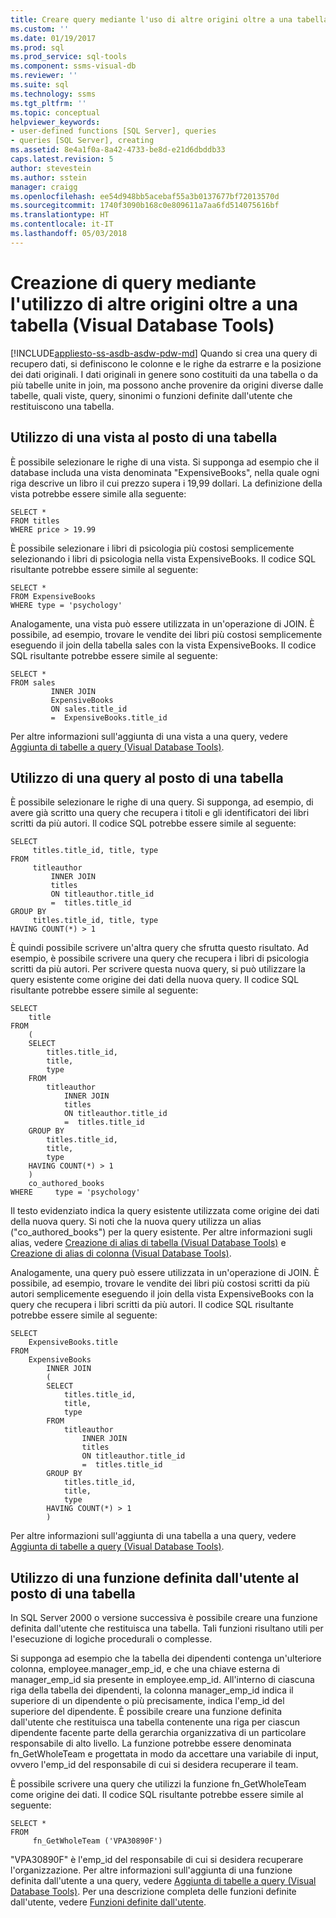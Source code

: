 ```yaml
---
title: Creare query mediante l'uso di altre origini oltre a una tabella | Microsoft Docs
ms.custom: ''
ms.date: 01/19/2017
ms.prod: sql
ms.prod_service: sql-tools
ms.component: ssms-visual-db
ms.reviewer: ''
ms.suite: sql
ms.technology: ssms
ms.tgt_pltfrm: ''
ms.topic: conceptual
helpviewer_keywords:
- user-defined functions [SQL Server], queries
- queries [SQL Server], creating
ms.assetid: 8e4a1f0a-8a42-4733-be8d-e21d6dbddb33
caps.latest.revision: 5
author: stevestein
ms.author: sstein
manager: craigg
ms.openlocfilehash: ee54d948bb5acebaf55a3b0137677bf72013570d
ms.sourcegitcommit: 1740f3090b168c0e809611a7aa6fd514075616bf
ms.translationtype: HT
ms.contentlocale: it-IT
ms.lasthandoff: 05/03/2018
---
```

# <a name="create-queries-using-something-besides-a-table-visual-database-tools"></a>Creazione di query mediante l'utilizzo di altre origini oltre a una tabella (Visual Database Tools)
[!INCLUDE[appliesto-ss-asdb-asdw-pdw-md](../../includes/appliesto-ss-asdb-asdw-pdw-md.md)]
Quando si crea una query di recupero dati, si definiscono le colonne e le righe da estrarre e la posizione dei dati originali. I dati originali in genere sono costituiti da una tabella o da più tabelle unite in join, ma possono anche provenire da origini diverse dalle tabelle, quali viste, query, sinonimi o funzioni definite dall'utente che restituiscono una tabella.  
  
## <a name="using-a-view-in-place-of-a-table"></a>Utilizzo di una vista al posto di una tabella  
È possibile selezionare le righe di una vista. Si supponga ad esempio che il database includa una vista denominata "ExpensiveBooks", nella quale ogni riga descrive un libro il cui prezzo supera i 19,99 dollari. La definizione della vista potrebbe essere simile alla seguente:  
  
```  
SELECT *  
FROM titles  
WHERE price > 19.99  
```  
  
È possibile selezionare i libri di psicologia più costosi semplicemente selezionando i libri di psicologia nella vista ExpensiveBooks. Il codice SQL risultante potrebbe essere simile al seguente:  
  
```  
SELECT *  
FROM ExpensiveBooks  
WHERE type = 'psychology'  
```  
  
Analogamente, una vista può essere utilizzata in un'operazione di JOIN. È possibile, ad esempio, trovare le vendite dei libri più costosi semplicemente eseguendo il join della tabella sales con la vista ExpensiveBooks. Il codice SQL risultante potrebbe essere simile al seguente:  
  
```  
SELECT *  
FROM sales   
         INNER JOIN   
         ExpensiveBooks   
         ON sales.title_id   
         =  ExpensiveBooks.title_id  
```  
  
Per altre informazioni sull'aggiunta di una vista a una query, vedere [Aggiunta di tabelle a query &#40;Visual Database Tools&#41;](../../ssms/visual-db-tools/add-tables-to-queries-visual-database-tools.md).  
  
## <a name="using-a-query-in-place-of-a-table"></a>Utilizzo di una query al posto di una tabella  
È possibile selezionare le righe di una query. Si supponga, ad esempio, di avere già scritto una query che recupera i titoli e gli identificatori dei libri scritti da più autori. Il codice SQL potrebbe essere simile al seguente:  
  
```  
SELECT   
     titles.title_id, title, type  
FROM   
     titleauthor   
         INNER JOIN  
         titles   
         ON titleauthor.title_id   
         =  titles.title_id   
GROUP BY   
     titles.title_id, title, type  
HAVING COUNT(*) > 1  
```  
  
È quindi possibile scrivere un'altra query che sfrutta questo risultato. Ad esempio, è possibile scrivere una query che recupera i libri di psicologia scritti da più autori. Per scrivere questa nuova query, si può utilizzare la query esistente come origine dei dati della nuova query. Il codice SQL risultante potrebbe essere simile al seguente:  
  
```  
SELECT   
    title  
FROM   
    (  
    SELECT   
        titles.title_id,   
        title,   
        type  
    FROM   
        titleauthor   
            INNER JOIN  
            titles   
            ON titleauthor.title_id   
            =  titles.title_id   
    GROUP BY   
        titles.title_id,   
        title,   
        type  
    HAVING COUNT(*) > 1  
    )   
    co_authored_books  
WHERE     type = 'psychology'  
```  
  
Il testo evidenziato indica la query esistente utilizzata come origine dei dati della nuova query. Si noti che la nuova query utilizza un alias ("co_authored_books") per la query esistente. Per altre informazioni sugli alias, vedere [Creazione di alias di tabella &#40;Visual Database Tools&#41;](../../ssms/visual-db-tools/create-table-aliases-visual-database-tools.md) e [Creazione di alias di colonna &#40;Visual Database Tools&#41;](../../ssms/visual-db-tools/create-column-aliases-visual-database-tools.md).  
  
Analogamente, una query può essere utilizzata in un'operazione di JOIN. È possibile, ad esempio, trovare le vendite dei libri più costosi scritti da più autori semplicemente eseguendo il join della vista ExpensiveBooks con la query che recupera i libri scritti da più autori. Il codice SQL risultante potrebbe essere simile al seguente:  
  
```  
SELECT   
    ExpensiveBooks.title  
FROM   
    ExpensiveBooks   
        INNER JOIN  
        (  
        SELECT   
            titles.title_id,   
            title,   
            type  
        FROM   
            titleauthor   
                INNER JOIN  
                titles   
                ON titleauthor.title_id   
                =  titles.title_id   
        GROUP BY   
            titles.title_id,   
            title,   
            type  
        HAVING COUNT(*) > 1  
        )  
```  
  
Per altre informazioni sull'aggiunta di una tabella a una query, vedere [Aggiunta di tabelle a query &#40;Visual Database Tools&#41;](../../ssms/visual-db-tools/add-tables-to-queries-visual-database-tools.md).  
  
## <a name="using-a-user-defined-function-in-place-of-a-table"></a>Utilizzo di una funzione definita dall'utente al posto di una tabella  
In SQL Server 2000 o versione successiva è possibile creare una funzione definita dall'utente che restituisca una tabella. Tali funzioni risultano utili per l'esecuzione di logiche procedurali o complesse.  
  
Si supponga ad esempio che la tabella dei dipendenti contenga un'ulteriore colonna, employee.manager_emp_id, e che una chiave esterna di manager_emp_id sia presente in employee.emp_id. All'interno di ciascuna riga della tabella dei dipendenti, la colonna manager_emp_id indica il superiore di un dipendente o più precisamente, indica l'emp_id del superiore del dipendente. È possibile creare una funzione definita dall'utente che restituisca una tabella contenente una riga per ciascun dipendente facente parte della gerarchia organizzativa di un particolare responsabile di alto livello. La funzione potrebbe essere denominata fn_GetWholeTeam e progettata in modo da accettare una variabile di input, ovvero l'emp_id del responsabile di cui si desidera recuperare il team.  
  
È possibile scrivere una query che utilizzi la funzione fn_GetWholeTeam come origine dei dati. Il codice SQL risultante potrebbe essere simile al seguente:  
  
```  
SELECT *   
FROM   
     fn_GetWholeTeam ('VPA30890F')  
```  
  
"VPA30890F" è l'emp_id del responsabile di cui si desidera recuperare l'organizzazione. Per altre informazioni sull'aggiunta di una funzione definita dall'utente a una query, vedere [Aggiunta di tabelle a query &#40;Visual Database Tools&#41;](../../ssms/visual-db-tools/add-tables-to-queries-visual-database-tools.md). Per una descrizione completa delle funzioni definite dall'utente, vedere [Funzioni definite dall'utente](http://msdn.microsoft.com/en-us/d7ddafab-f5a6-44b0-81d5-ba96425aada4).  
  
